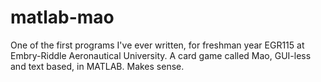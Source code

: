 # matlab-mao
One of the first programs I've ever written, for freshman year EGR115 at Embry-Riddle Aeronautical University. A card game called Mao, GUI-less and text based, in MATLAB. Makes sense.

